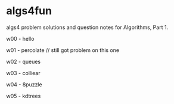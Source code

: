 # algs4fun
algs4 problem solutions and question notes for Algorithms, Part 1.

w00 - hello

w01 - percolate  // still got problem on this one

w02 - queues

w03 - colliear

w04 - 8puzzle

w05 - kdtrees
